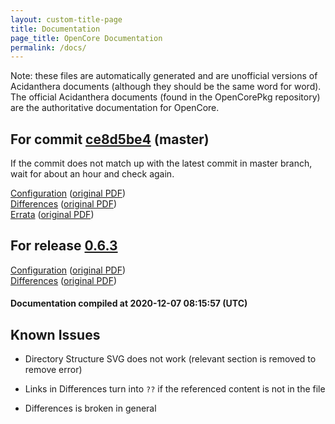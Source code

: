 ```yaml
---
layout: custom-title-page
title: Documentation
page_title: OpenCore Documentation
permalink: /docs/
---
```

Note: these files are automatically generated and are unofficial versions of Acidanthera documents (although they should be the same word for word). The official Acidanthera documents (found in the OpenCorePkg repository) are the authoritative documentation for OpenCore.

## For commit [ce8d5be4](https://github.com/acidanthera/OpenCorePkg/tree/ce8d5be4a5f81b0bc1b241f7856fd18132e9a686) (master)

If the commit does not match up with the latest commit in master branch, wait for about an hour and check again.

[Configuration](latest/Configuration.html) ([original PDF](https://github.com/acidanthera/OpenCorePkg/blob/ce8d5be4a5f81b0bc1b241f7856fd18132e9a686/Docs/Configuration.pdf))
<br>
[Differences](latest/Differences.html) ([original PDF](https://github.com/acidanthera/OpenCorePkg/blob/ce8d5be4a5f81b0bc1b241f7856fd18132e9a686/Docs/Differences/Differences.pdf))
<br>
[Errata](latest/Errata.html) ([original PDF](https://github.com/acidanthera/OpenCorePkg/blob/ce8d5be4a5f81b0bc1b241f7856fd18132e9a686/Docs/Errata/Errata.pdf))

## For release [0.6.3](https://github.com/acidanthera/OpenCorePkg/tree/0.6.3)

[Configuration](release/Configuration.html) ([original PDF](https://github.com/acidanthera/OpenCorePkg/blob/0.6.3/Docs/Configuration.pdf))
<br>
[Differences](release/Differences.html) ([original PDF](https://github.com/acidanthera/OpenCorePkg/blob/0.6.3/Docs/Differences/Differences.pdf))

#### Documentation compiled at 2020-12-07 08:15:57 (UTC)

## Known Issues

* Directory Structure SVG does not work (relevant section is removed to remove error)

* Links in Differences turn into `??` if the referenced content is not in the file

* Differences is broken in general
